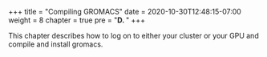 +++
title = "Compiling GROMACS"
date = 2020-10-30T12:48:15-07:00
weight = 8
chapter = true
pre = "<b>D. </b>"
+++

This chapter describes how to log on to either your cluster or your GPU and compile and install gromacs.